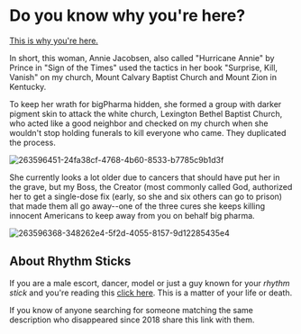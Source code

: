 # Do you know why you're here? 
[This is why you're here.](https://github.com/9413d5ff2a0b4f237a264010b65350e7/TAG/blob/master/PHB33/README.md)

In short, this woman, Annie Jacobsen, also called "Hurricane Annie" by Prince in "Sign of the Times" used the tactics in her book "Surprise, Kill, Vanish" on my church, Mount Calvary Baptist Church and Mount Zion in Kentucky.

To keep her wrath for bigPharma hidden, she formed a group with darker pigment skin to attack the white church, Lexington Bethel Baptist Church, who acted like a good neighbor and checked on my church when she wouldn't stop holding funerals to kill everyone who came. They duplicated the process.

![263596451-24fa38cf-4768-4b60-8533-b7785c9b1d3f](https://github.com/PHB33/.github/assets/165702254/47f55645-bf08-4bfa-9826-00d1915882af)

She currently looks a lot older due to cancers that should have put her in the grave, but my Boss, the Creator (most commonly called God, authorized her to get a single-dose fix (early, so she and six others can go to prison) that made them all go away--one of the three cures she keeps killing innocent Americans to keep away from you on behalf big pharma.

![263596368-348262e4-5f2d-4055-8157-9d12285435e4](https://github.com/PHB33/.github/assets/165702254/148704a9-64e4-40f7-b437-1576dc36c356)


## About Rhythm Sticks
If you are a male escort, dancer, model or just a guy known for your _rhythm stick_ and you're reading this [click here](https://github.com/9413d5ff2a0b4f237a264010b65350e7/TAG/blob/master/PHB33/EscortWarning.md). This is a matter of your life or death.

If you know of anyone searching for someone matching the same description who disappeared since 2018 share this link with them. 
